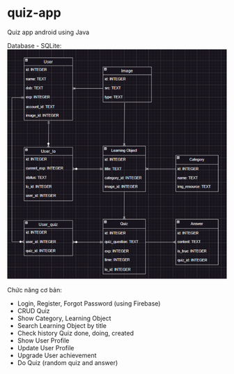 # quiz-app
Quiz app android using Java

Database - SQLite:
<img src="TKHT-Android-AppQuiz.png"/>

Chức năng cơ bản:
- Login, Register, Forgot Password (using Firebase)
- CRUD Quiz
- Show Category, Learning Object
- Search Learning Object by title
- Check history Quiz done, doing, created
- Show User Profile 
- Update User Profile
- Upgrade User achievement 
- Do Quiz (random quiz and answer)
